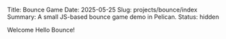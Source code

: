 Title: Bounce Game
Date: 2025-05-25
Slug: projects/bounce/index
Summary: A small JS-based bounce game demo in Pelican.
Status: hidden

Welcome Hello Bounce!

<div id="game-wrapper" style="position: relative; width: 100%; padding-top: 75%; /* 4:3 aspect ratio */">
  <div id="game-container" style="position: absolute; top: 0; left: 0; width: 100%; height: 100%;"></div>
</div>

<script src="https://unpkg.com/phaser@3/dist/phaser.js"></script>

<script src="./main.js"></script>
